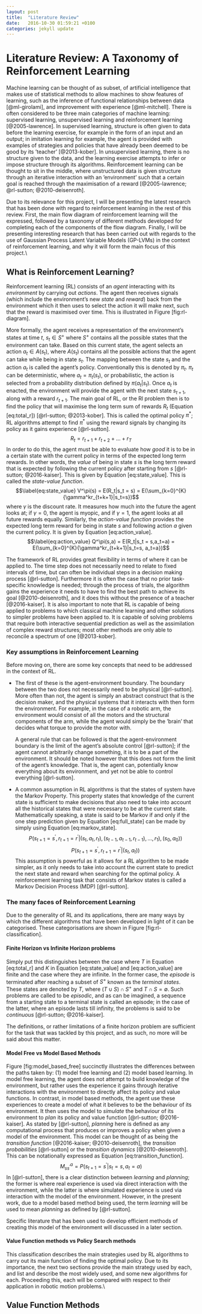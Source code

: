```yaml
---
layout: post
title:  "Literature Review"
date:   2016-10-30 01:59:21 +0100
categories: jekyll update
---
```


Literature Review: A Taxonomy of Reinforcement Learning
=======================================================

Machine learning can be thought of as subset, of artificial intelligence
that makes use of statistical methods to allow machines to show features
of learning, such as the inference of functional relationships between
data [@ml-girolami], and improvement with experience [@ml-mitchell].
There is often considered to be three main categories of machine
learning: supervised learning, unsupervised learning and reinforcement
learning [@2005-lawrence]. In supervised learning, structure is often
given to data before the learning exercise, for example in the form of
an input and an output; in imitation learning for example, the agent is
provided with examples of strategies and policies that have already been
deemed to be good by its ’teacher’ [@2013-kober]. In unsupervised
learning, there is no structure given to the data, and the learning
exercise attempts to infer or impose structure through its algorithms.
Reinforcement learning can be thought to sit in the middle, where
unstructured data is given structure through an iterative interaction
with an ’environment’ such that a certain goal is reached through the
maximisation of a reward [@2005-lawrence; @rl-sutton; @2010-deisenroth].

Due to its relevance for this project, I will be presenting the latest
research that has been done with regard to reinforcement learning in the
rest of this review. First, the main flow diagram of reinforcement
learning will the expressed, followed by a taxonomy of different methods
developed for completing each of the components of the flow diagram.
Finally, I will be presenting interesting research that has been carried
out with regards to the use of Gaussian Process Latent Variable Models
(GP-LVMs) in the context of reinforcement learning, and why it will form
the main focus of this project.\

What is Reinforcement Learning?
-------------------------------

Reinforcement learning (RL) consists of an *agent* interacting with its
*environment* by carrying out *actions*. The agent then receives signals
(which include the environment’s new *state* and *reward*) back from the
environment which it then uses to select the action it will make next,
such that the reward is maximised over time. This is illustrated in
Figure \[fig:rl-diagram\].

More formally, the agent receives a representation of the environment’s
states at time $t$, $s_t \in S^+$ where $S^+$ contains all the possible
states that the environment can take. Based on this current state, the
agent selects an action $a_t \in A(s_t)$, where $A(s_t)$ contains all
the possible actions that the agent can take while being in state $s_t$.
The mapping between the state $s_t$ and the action $a_t$ is called the
agent’s policy. Conventionally this is denoted by $\pi_t$. $\pi_t$ can
be deterministic, where $a_t = \pi_t(s_t)$, or probabilistic, the action
is selected from a probability distribution defined by $\pi(a_t|s_t)$.
Once $a_t$ is enacted, the environment will provide the agent with the
next state $s_{t+1}$, along with a reward $r_{t+1}$. The main goal of
RL, or the Rl problem then is to find the policy that will maximise the
long term sum of rewards $R_t$ (Equation \[eq:total\_r\])
[@rl-sutton; @2013-kober]. This is called the optimal policy $\pi^*$; RL
algorithms attempt to find $\pi^*$ using the reward signals by changing
its policy as it gains experience [@rl-sutton].
$$\label{eq:total_r} R_t = r_{t+1} + r_{t+2} + ... +r_T$$ In order to do
this, the agent must be able to evaluate how *good* it is to be in a
certain state with the current policy in terms of the expected long term
rewards. In other words, the *value* of being in state $s$ is the long
term reward that is expected by following the current policy after
starting from $s$ [@rl-sutton; @2016-kaiser]. This is given by Equation
\[eq:state\_value\]. This is called the *state-value function*.
$$\label{eq:state_value} V^\pi(s) = E(R_t|s_t = s) = E(\sum_{k=0}^{K}{\gamma^kr_{t+k+1}|s_t=s})$$
where $\gamma$ is the discount rate. It measures how much into the
future the agent looks at; if $\gamma = 0$, the agent is myopic, and if
$\gamma = 1$, the agent looks at all future rewards equally. Similarly,
the *action-value function* provides the expected long term reward for
being in state $s$ and following action $a$ given the current policy. It
is given by Equation \[eq:action\_value\].
$$\label{eq:action_value} Q^\pi(s,a) = E(R_t|s_t = s,a_t=a) = E(\sum_{k=0}^{K}{\gamma^kr_{t+k+1}|s_t=s, a_t=a})$$

The framework of RL provides great flexibility in terms of where it can
be applied to. The time step does not necessarily need to relate to
fixed intervals of time, but can often be individual steps in a decision
making process [@rl-sutton]. Furthermore it is often the case that no
prior task-specific knowledge is needed; through the process of trials,
the algorithm gains the experience it needs to have to find the best
path to achieve its goal [@2010-deisenroth], and it does this without
the presence of a teacher [@2016-kaiser]. It is also important to note
that RL is capable of being applied to problems to which classical
machine learning and other solutions to simpler problems have been
applied to. It is capable of solving problems that require both
interactive sequential prediction as well as the assimilation of complex
reward structures; most other methods are only able to reconcile a
spectrum of one [@2013-kober].

### Key assumptions in Reinforcement Learning

Before moving on, there are some key concepts that need to be addressed
in the context of RL.

-   The first of these is the agent-environment boundary. The boundary
    between the two does not necessarily need to be physical
    [@rl-sutton]. More often than not, the agent is simply an abstract
    construct that is the decision maker, and the physical systems that
    it interacts with then form the environment. For example, in the
    case of a robotic arm, the environment would consist of all the
    motors and the structural components of the arm, while the agent
    would simply be the ’brain’ that decides what torque to provide the
    motor with.

    A general rule that can be followed is that the agent-environment
    boundary is the limit of the agent’s absolute control [@rl-sutton];
    if the agent cannot arbitrarily change something, it is to be a part
    of the environment. It should be noted however that this does not
    form the limit of the agent’s knowledge. That is, the agent can,
    potentially know everything about its environment, and yet not be
    able to control everything [@rl-sutton].

-   <span>A common assumption in RL algorithms is that the states of
    system have the Markov Property. This property states that knowledge
    of the current state is sufficient to make decisions that also need
    to take into account all the historical states that were necessary
    to be at the current state. Mathematically speaking, a state is said
    to be Markov if and only if the one step prediction given by
    Equation \[eq:full\_state\] can be made by simply using Equation
    \[eq:markov\_state\].
    $$\label{eq:full_state} P(s_{t+1} = s^\prime, r_{t+1} = r^\prime | (s_t,a_t,r_t), (s_{t-1},a_{t-1},r_{t-1}), ... ,r_1),(s_0,a_0))$$
    $$\label{eq:markov_state} P(s_{t+1} = s^\prime, r_{t+1} = r^\prime | (s_t,a_t))$$
    This assumption is powerful as it allows for a RL algorithm to be
    made simpler, as it only needs to take into account the current
    state to predict the next state and reward when searching for the
    optimal policy. A reinforcement learning task that consists of
    Markov states is called a Markov Decision Process (MDP)
    [@rl-sutton].</span>

### The many faces of Reinforcement Learning

Due to the generality of RL and its applications, there are many ways by
which the different algorithms that have been developed in light of it
can be categorised. These categorisations are shown in Figure
\[fig:rl-classification\].

#### Finite Horizon vs Infinite Horizon problems

Simply put this distinguishes between the case where $T$ in Equation
\[eq:total\_r\] and $K$ in Equation \[eq:state\_value\] and
\[eq:action\_value\] are finite and the case where they are infinite. In
the former case, the *episode* is terminated after reaching a subset of
$S^+$ known as the *terminal states*. These states are denoted by $T$,
where $(T \cup S) \cap S^+$ and $T \cap S = \emptyset$. Such problems
are called to be *episodic*, and as can be imagined, a sequence from a
starting state to a terminal state is called an episode; in the case of
the latter, where an episode lasts till infinity, the problems is said
to be *continuous* [@rl-sutton; @2016-kaiser].

The definitions, or rather limitations of a finite horizon problem are
sufficient for the task that was tackled by this project, and as such,
no more will be said about this matter.

#### Model Free vs Model Based Methods

Figure \[fig:model\_based\_free\] succinctly illustrates the differences
between the paths taken by: (1) model free learning and (2) model based
learning. In model free learning, the agent does not attempt to build
knowledge of the environment, but rather uses the experience it gains
through iterative interactions with the environment to directly affect
its policy and value functions. In contrast, in model based methods, the
agent use these experiences to create a model of what it believes to be
the behaviour of its environment. It then uses the model to *simulate*
the behaviour of its environment to *plan* its policy and value function
[@rl-sutton; @2016-kaiser]. As stated by [@rl-sutton], *planning* here
is defined as any computational process that produces or improves a
policy when given a model of the environment. This model can be thought
of as being the *transition function* [@2016-kaiser; @2010-deisenroth],
the *transition probabilities* [@rl-sutton] or the *transition dynamics*
[@2010-deisenroth]. This can be notationally expressed as Equation
\[eq:transition\_function\].
$$\label{eq:transition_function} M_{ss^\prime}^a = P(s_{t+1} = s^\prime|s_t = s, a_t = a)$$
In [@rl-sutton], there is a clear distinction between *learning* and
*planning*; the former is where real experience is used via direct
interaction with the environment, while the latter is where simulated
experience is used via interaction with the model of the environment.
However, in the present work, due to a model based method being used,
the term *learning* will be used to mean *planning* as defined by
[@rl-sutton].

Specific literature that has been used to develop efficient methods of
creating this model of the environment will discussed in a later
section.

#### Value Function methods vs Policy Search methods

This classification describes the main strategies used by RL algorithms
to carry out its main function of finding the optimal policy. Due to its
importance, the next two sections provide the main strategy used by
each, and list and describe the most widely used, and some new
algorithms for each. Proceeding this, each will be compared with respect
to their application in robotic motion problems.\

Value Function Methods
----------------------
